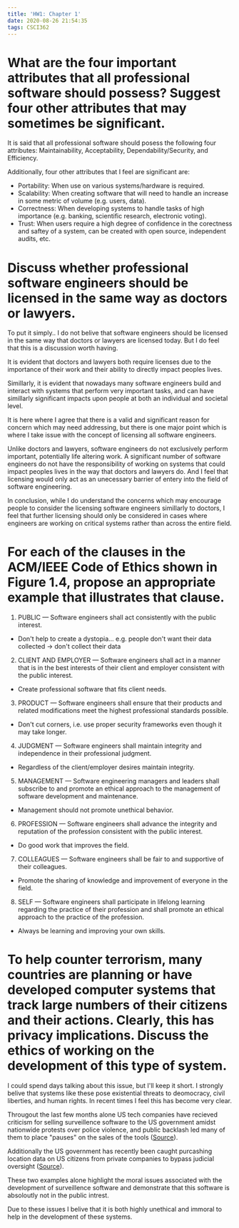 ```yaml
---
title: 'HW1: Chapter 1'
date: 2020-08-26 21:54:35
tags: CSCI362
---
```


# What are the four important attributes that all professional software should possess?  Suggest four other attributes that may sometimes be significant.

It is said that all professional software should posess the following four attributes: Maintainability, Acceptability, Dependability/Security, and Efficiency.

Additionally, four other attributes that I feel are significant are:

- Portability: When use on various systems/hardware is required.
- Scalability: When creating software that will need to handle an increase in some metric of volume (e.g. users, data).
- Correctness: When developing systems to handle tasks of high importance (e.g. banking, scientific research, electronic voting).
- Trust: When users require a high degree of confidence in the corectness and saftey of a system, can be created with open source, independent audits, etc.

# Discuss whether professional software engineers should be licensed in the same way as doctors or lawyers.

To put it simply.. I do not belive that software engineers should be licensed in the same way that doctors or lawyers are licensed today. But I do feel that this is a discussion worth having.

It is evident that doctors and lawyers both require licenses due to the importance of their work and their ability to directly impact peoples lives. 

Simillarly, it is evident that nowadays many software engineers build and interact with systems that perform very important tasks, and can have simillarly significant impacts upon people at both an individual and societal level.

It is here where I agree that there is a valid and significant reason for concern which may need addressing, but there is one major point which is where I take issue with the concept of licensing all software engineers.

Unlike doctors and lawyers, software engineers do not exclusively perform important, potentially life altering work. A significant number of software engineers do not have the responsibility of working on systems that could impact peoples lives in the way that doctors and lawyers do. And I feel that licensing would only act as an unecessary barrier of entery into the field of software engineering.

In conclusion, while I do understand the concerns which may encourage people to consider the licensing software engineers simillarly to doctors, I feel that further licensing should only be considered in cases where engineers are working on critical systems rather than across the entire field.

# For each of the clauses in the ACM/IEEE Code of Ethics shown in Figure 1.4, propose an appropriate example that illustrates that clause.

1. PUBLIC — Software engineers shall act consistently with the public interest.

- Don't help to create a dystopia... e.g. people don't want their data collected -> don't collect their data

2. CLIENT AND EMPLOYER — Software engineers shall act in a manner that is in the
best interests of their client and employer consistent with the public interest.

- Create professional software that fits client needs.

3. PRODUCT — Software engineers shall ensure that their products and related
modifications meet the highest professional standards possible.

- Don't cut corners, i.e. use proper security frameworks even though it may take longer.

4. JUDGMENT — Software engineers shall maintain integrity and independence in their
professional judgment.

- Regardless of the client/employer desires maintain integrity.

5. MANAGEMENT — Software engineering managers and leaders shall subscribe to and
promote an ethical approach to the management of software development and
maintenance.

- Management should not promote unethical behavior.

6. PROFESSION — Software engineers shall advance the integrity and reputation of
the profession consistent with the public interest.

- Do good work that improves the field.

7. COLLEAGUES — Software engineers shall be fair to and supportive of their
colleagues.

- Promote the sharing of knowledge and improvement of everyone in the field.

8. SELF — Software engineers shall participate in lifelong learning regarding
the practice of their profession and shall promote an ethical approach to the
practice of the profession.

- Always be learning and improving your own skills.

# To help counter terrorism, many countries are planning or have developed computer systems that track large numbers of their citizens and their actions.  Clearly, this has privacy implications.  Discuss the ethics of working on the development of this type of system.

I could spend days talking about this issue, but I'll keep it short. I strongly belive that systems like these pose existential threats to deomocracy, civil liberties, and human rights. In recent times I feel this has become very clear.

Througout the last few months alone US tech companies have recieved criticism for selling surveillence software to the US government amidst nationwide protests over police violence, and public backlash led many of them to place "pauses" on the sales of the tools ([Source](https://www.npr.org/2020/06/10/874418013/amazon-halts-police-use-of-its-facial-recognition-technology)). 

Additionally the US government has recently been caught purcashing location data on US citizens from private companies to bypass judicial oversight ([Source](https://www.vice.com/en_us/article/jgxk3g/secret-service-phone-location-data-babel-street)).

These two examples alone highlight the moral issues associated with the development of surveillence software and demonstrate that this software is absoloutly not in the public intrest.

Due to these issues I belive that it is both highly unethical and immoral to help in the development of these systems. 


